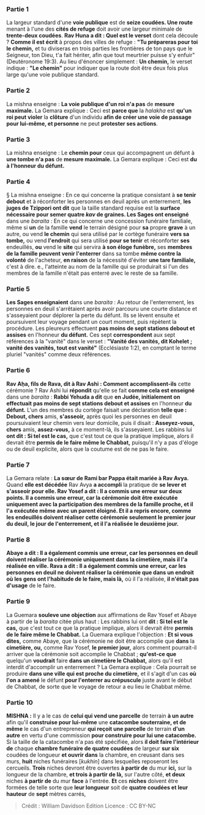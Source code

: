 
### Partie 1
La largeur standard d'une <b>voie publique</b> est de <b>seize coudées. Une route</b> menant à l'une des <b>cités de refuge</b> doit avoir une largeur minimale de <b>trente-deux coudées</b>. <b>Rav Huna a dit : Quel est le verset</b> dont cela découle ? <b>Comme il est écrit</b> à propos des villes de refuge : <b>"Tu prépareras pour toi le chemin,</b> et tu diviseras en trois parties les frontières de ton pays que le Seigneur, ton Dieu, t'a fait hériter, afin que tout meurtrier puisse s'y enfuir" (Deutéronome 19:3). Au lieu d'énoncer simplement : <b>Un chemin,</b> le verset indique : <b>"Le chemin"</b> pour indiquer que la route doit être deux fois plus large qu'une voie publique standard.

### Partie 2
La mishna enseigne : <b>La voie publique d'un roi n'a pas</b> de <b>mesure maximale.</b> La Gemara explique : Ceci est <b>parce que</b> la <i>halakha</i> est <b>qu'un roi peut violer</b> la <b>clôture</b> d'un individu <b>afin de créer une voie de passage pour lui-même, et personne</b> ne peut <b>protester ses actions</b>.

### Partie 3
La mishna enseigne : Le <b>chemin pour</b> ceux qui accompagnent un défunt à <b>une tombe n'a pas</b> de <b>mesure maximale.</b> La Gemara explique : Ceci est <b>du à l'honneur du défunt.</b>

### Partie 4
§ La mishna enseigne : En ce qui concerne la pratique consistant à <b>se tenir debout</b> et à réconforter les personnes en deuil après un enterrement, <b>les juges de Tzippori ont dit</b> que la taille standard requise est la <b>surface nécessaire pour semer quatre <i>kav</i> de graines. Les Sages ont enseigné</b> dans une <i>baraita</i> : En ce qui concerne une concession funéraire familiale, même si <b>un</b> de la famille <b>vend</b> le terrain désigné pour <b>sa</b> propre <b>grave</b> à un autre, ou vend <b>le chemin</b> qui sera utilisé par le cortège funéraire <b>vers sa tombe,</b> ou vend <b>l'endroit</b> qui sera utilisé <b>pour se tenir</b> et réconforter <b>ses</b> endeuillés, <b>ou</b> vend le <b>site</b> qui servira <b>à son éloge funèbre,</b> ses <b>membres de la famille peuvent venir l'enterrer</b> dans sa tombe <b>même contre la volonté</b> de l'acheteur, <b>en raison</b> de la nécessité d'éviter <b>une tare familiale,</b> c'est à dire. e., l'atteinte au nom de la famille qui se produirait si l'un des membres de la famille n'était pas enterré avec le reste de sa famille.

### Partie 5
<b>Les Sages enseignaient</b> dans une <i>baraita</i> : Au retour de l'enterrement, les personnes en deuil s'arrêtaient après avoir parcouru une courte distance et s'asseyaient pour déplorer la perte du défunt. Ils se lèvent ensuite et poursuivent leur voyage pendant un court moment, puis répètent la procédure. Les pleureurs effectuent <b>pas moins de sept stations debout et assises</b> en l'honneur <b>du défunt.</b> Ces sept <b>correspondent</b> aux sept références à la "vanité" dans le verset : <b>"Vanité des vanités, dit Kohelet ; vanité des vanités, tout est vanité"</b> (Ecclésiaste 1:2), en comptant le terme pluriel "vanités" comme deux références.

### Partie 6
<b>Rav Aḥa, fils de Rava, dit à Rav Ashi : Comment accomplissent-ils</b> cette cérémonie ? Rav Ashi lui <b>répondit</b> qu'elle se fait <b>comme cela est enseigné</b> dans une <i>baraita</i> : <b>Rabbi Yehuda a dit</b> que <b>en Judée, initialement on effectuait</b> <b>pas moins de sept stations debout et assises</b> en l'honneur <b>du défunt.</b> L'un des membres du cortège faisait une déclaration <b>telle que : Debout, chers</b> amis, <b>s'asseoir,</b> après quoi les personnes en deuil poursuivaient leur chemin vers leur domicile, puis il disait : <b>Asseyez-vous, chers</b> amis, <b>assez-vous,</b> à ce moment-là, ils s'asseyaient. Les rabbins lui <b>ont dit : Si tel est le cas,</b> que c'est tout ce que la pratique implique, alors il devrait être <b>permis de le faire même le Chabbat,</b> puisqu'il n'y a pas d'éloge ou de deuil explicite, alors que la coutume est de ne pas le faire.

### Partie 7
La Gemara relate : <b>La sœur de Rami bar Pappa était mariée à Rav Avya.</b> Quand <b>elle est décédée</b> Rav Avya <b>a accompli</b> la pratique de <b>se lever et s'asseoir pour elle. Rav Yosef a dit : Il a commis une erreur sur deux points. <b>Il a commis une erreur,</b> car la cérémonie doit être <b>exécutée uniquement avec</b> la participation des membres de la famille <b>proche</b>, <b>et il l'a exécutée</b> <b>même avec un parent éloigné</b>. <b>Et</b> il a <b>repris</b> encore, <b>comme</b> les endeuillés doivent <b>réaliser cette</b> cérémonie <b>seulement le premier jour</b> du deuil, le jour de l'enterrement, <b>et il l'a réalisée le deuxième jour.</b>

### Partie 8
<b>Abaye a dit : Il a également commis une erreur, car</b> les personnes en deuil doivent <b>réaliser</b> la cérémonie <b>uniquement dans</b> la <b>cimetière, mais il l'a réalisée en ville. Rava a dit : Il a également commis une erreur, car</b> les personnes en deuil ne doivent <b>réaliser la cérémonie que dans un endroit où</b> les gens ont l'habitude de le faire, mais là,</b> où il l'a réalisée, <b>il n'était pas d'usage</b> de le faire.

### Partie 9
La Guemara <b>souleve une objection</b> aux affirmations de Rav Yosef et Abaye à partir de la <i>baraita</i> citée plus haut : Les rabbins lui ont <b>dit : Si tel est le cas,</b> que c'est tout ce que la pratique implique, alors il devrait être <b>permis de le faire même le Chabbat.</b> La Guemara explique l'objection : <b>Et si vous dites,</b> comme Abaye, que la cérémonie ne doit être accomplie que <b>dans</b> la <b>cimetière, ou,</b> comme Rav Yosef, <b>le premier jour,</b> alors comment pourrait-il arriver que la cérémonie soit accomplie le Chabbat ; <b>qu'est-ce que</b> quelqu'un <b>voudrait</b> faire <b>dans un cimetière le Chabbat,</b> alors qu'il est interdit d'accomplir un enterrement ? La Gemara explique : Cela pourrait se produire <b>dans une ville qui est proche du cimetière,</b> et il s'agit d'un cas <b>où l'on a amené</b> le défunt <b>pour l'enterrer au crépuscule</b> juste avant le début de Chabbat, de sorte que le voyage de retour a eu lieu le Chabbat même.

### Partie 10
<strong>MISHNA :</strong> Il y a le cas de <b>celui qui vend une parcelle</b> de terrain <b>à un autre</b> afin qu'il <b>construise pour lui-même</b> une <b>catacombe souterraine, et de même</b> le cas d'un entrepreneur <b>qui reçoit une parcelle</b> de terrain <b>d'un autre</b> en vertu d'une commission <b>pour construire pour lui une catacombe. </b> Si la taille de la catacombe n'a pas été spécifiée, alors <b>il doit faire l'intérieur de</b> chaque <b>chambre funéraire de quatre coudées</b> de largeur <b>sur six</b> coudées de longueur <b>et ouvrir dans</b> la chambre, en creusant dans ses murs, <b>huit</b> niches funéraires [<i>kukhin</i>]</b> dans lesquelles reposeront les cercueils. <b>Trois</b> niches devront être ouvertes <b>à partir de</b> du mur <b>ici,</b> sur la longueur de la chambre, <b>et trois à partir de là,</b> sur l'autre côté, <b>et deux</b> niches <b>à partir de</b> du mur <b>face</b> à l'entrée. <b>Et</b> ces <b>niches</b> doivent être formées de telle sorte que <b>leur longueur</b> soit de <b>quatre coudées et leur hauteur</b> de <b>sept</b> mètres carrés,

>Crédit : William Davidson Edition
>Licence : CC BY-NC